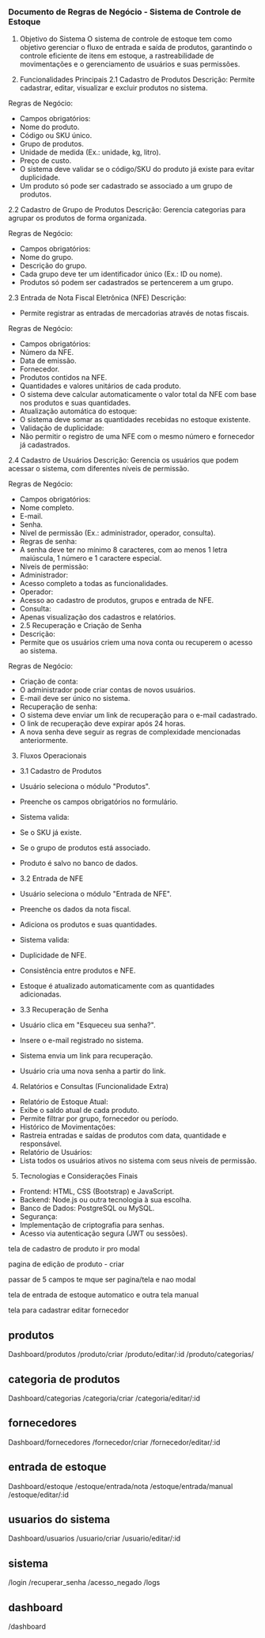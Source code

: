 ### Documento de Regras de Negócio - Sistema de Controle de Estoque

1. Objetivo do Sistema
O sistema de controle de estoque tem como objetivo gerenciar o fluxo de entrada e saída de produtos, garantindo o controle eficiente de itens em estoque, a rastreabilidade de movimentações e o gerenciamento de usuários e suas permissões.

2. Funcionalidades Principais
2.1 Cadastro de Produtos
Descrição:
Permite cadastrar, editar, visualizar e excluir produtos no sistema.

Regras de Negócio:
 - Campos obrigatórios:
 - Nome do produto.
 - Código ou SKU único.
 - Grupo de produtos.
 - Unidade de medida (Ex.: unidade, kg, litro).
 - Preço de custo.
 - O sistema deve validar se o código/SKU do produto já existe para evitar duplicidade.
 - Um produto só pode ser cadastrado se associado a um grupo de produtos.

2.2 Cadastro de Grupo de Produtos
Descrição:
Gerencia categorias para agrupar os produtos de forma organizada.

Regras de Negócio:
 - Campos obrigatórios:
 - Nome do grupo.
 - Descrição do grupo.
 - Cada grupo deve ter um identificador único (Ex.: ID ou nome).
 - Produtos só podem ser cadastrados se pertencerem a um grupo.

2.3 Entrada de Nota Fiscal Eletrônica (NFE)
Descrição:
 - Permite registrar as entradas de mercadorias através de notas fiscais.

Regras de Negócio:
 - Campos obrigatórios:
 - Número da NFE.
 - Data de emissão.
 - Fornecedor.
 - Produtos contidos na NFE.
 - Quantidades e valores unitários de cada produto.
 - O sistema deve calcular automaticamente o valor total da NFE com base nos produtos e suas quantidades.
 - Atualização automática do estoque:
 - O sistema deve somar as quantidades recebidas no estoque existente.
 - Validação de duplicidade:
 - Não permitir o registro de uma NFE com o mesmo número e fornecedor já cadastrados.

2.4 Cadastro de Usuários
Descrição:
Gerencia os usuários que podem acessar o sistema, com diferentes níveis de permissão.

Regras de Negócio:
 - Campos obrigatórios:
 - Nome completo.
 - E-mail.
 - Senha.
 - Nível de permissão (Ex.: administrador, operador, consulta).
 - Regras de senha:
 - A senha deve ter no mínimo 8 caracteres, com ao menos 1 letra maiúscula, 1 número e 1 caractere especial.
 - Níveis de permissão:
 - Administrador:
 - Acesso completo a todas as funcionalidades.
 - Operador:
 - Acesso ao cadastro de produtos, grupos e entrada de NFE.
 - Consulta:
 - Apenas visualização dos cadastros e relatórios.
 - 2.5 Recuperação e Criação de Senha
 - Descrição:
 - Permite que os usuários criem uma nova conta ou recuperem o acesso ao sistema.     
     
Regras de Negócio:
  - Criação de conta:
  - O administrador pode criar contas de novos usuários.
  - E-mail deve ser único no sistema.
  - Recuperação de senha:
  - O sistema deve enviar um link de recuperação para o e-mail cadastrado.
  - O link de recuperação deve expirar após 24 horas.
  - A nova senha deve seguir as regras de complexidade mencionadas anteriormente.

3. Fluxos Operacionais
 - 3.1 Cadastro de Produtos
 - Usuário seleciona o módulo "Produtos".
 - Preenche os campos obrigatórios no formulário.
 - Sistema valida:
 - Se o SKU já existe.
 - Se o grupo de produtos está associado.
 - Produto é salvo no banco de dados.

 - 3.2 Entrada de NFE
 - Usuário seleciona o módulo "Entrada de NFE".
 - Preenche os dados da nota fiscal.
 - Adiciona os produtos e suas quantidades.
 - Sistema valida:
 - Duplicidade de NFE.
 - Consistência entre produtos e NFE.
 - Estoque é atualizado automaticamente com as quantidades adicionadas.

 - 3.3 Recuperação de Senha
 - Usuário clica em "Esqueceu sua senha?".
 - Insere o e-mail registrado no sistema.
 - Sistema envia um link para recuperação.
 - Usuário cria uma nova senha a partir do link.

4. Relatórios e Consultas (Funcionalidade Extra)
 - Relatório de Estoque Atual:
 - Exibe o saldo atual de cada produto.
 - Permite filtrar por grupo, fornecedor ou período.
 - Histórico de Movimentações:
 - Rastreia entradas e saídas de produtos com data, quantidade e responsável.
 - Relatório de Usuários:
 - Lista todos os usuários ativos no sistema com seus níveis de permissão.

5. Tecnologias e Considerações Finais
 - Frontend: HTML, CSS (Bootstrap) e JavaScript.
 - Backend: Node.js ou outra tecnologia à sua escolha.
 - Banco de Dados: PostgreSQL ou MySQL.
 - Segurança:
 - Implementação de criptografia para senhas.
 - Acesso via autenticação segura (JWT ou sessões).


 tela de cadastro de produto ir pro modal 

pagina de edição de produto - criar

passar de 5 campos te mque ser pagina/tela e nao modal


tela de entrada de estoque automatico e outra tela manual

tela para cadastrar editar fornecedor




## produtos
Dashboard/produtos
/produto/criar
/produto/editar/:id
/produto/categorias/



## categoria de produtos
Dashboard/categorias
/categoria/criar
/categoria/editar/:id

## fornecedores
Dashboard/fornecedores
/fornecedor/criar
/fornecedor/editar/:id

## entrada de estoque
Dashboard/estoque
/estoque/entrada/nota
/estoque/entrada/manual
/estoque/editar/:id

## usuarios do sistema
Dashboard/usuarios
/usuario/criar
/usuario/editar/:id

## sistema
/login
/recuperar_senha
/acesso_negado
/logs

## dashboard
/dashboard

